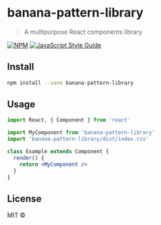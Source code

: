# banana-pattern-library

> A multipurpose React components library

[![NPM](https://img.shields.io/npm/v/banana-pattern-library.svg)](https://www.npmjs.com/package/banana-pattern-library) [![JavaScript Style Guide](https://img.shields.io/badge/code_style-standard-brightgreen.svg)](https://standardjs.com)

## Install

```bash
npm install --save banana-pattern-library
```

## Usage

```jsx
import React, { Component } from 'react'

import MyComponent from 'banana-pattern-library'
import 'banana-pattern-library/dist/index.css'

class Example extends Component {
  render() {
    return <MyComponent />
  }
}
```

## License

MIT © [](https://github.com/)
